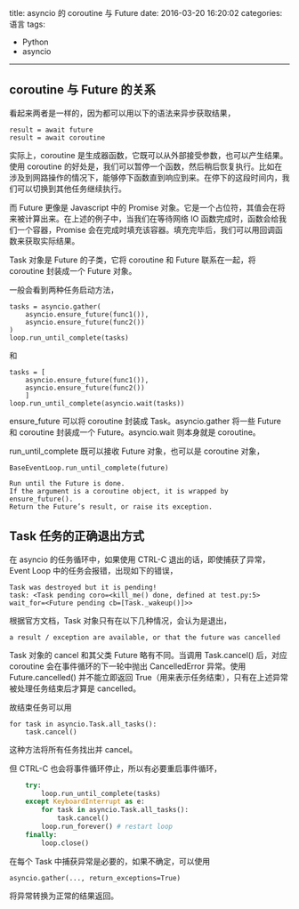 title: asyncio 的 coroutine 与 Future
date: 2016-03-20 16:20:02
categories: 语言
tags: 
- Python
- asyncio
---

## coroutine 与 Future 的关系

看起来两者是一样的，因为都可以用以下的语法来异步获取结果，

    result = await future
    result = await coroutine
    
实际上，coroutine 是生成器函数，它既可以从外部接受参数，也可以产生结果。使用 coroutine 的好处是，我们可以暂停一个函数，然后稍后恢复执行。比如在涉及到网路操作的情况下，能够停下函数直到响应到来。在停下的这段时间内，我们可以切换到其他任务继续执行。

而 Future 更像是 Javascript 中的 Promise 对象。它是一个占位符，其值会在将来被计算出来。在上述的例子中，当我们在等待网络 IO 函数完成时，函数会给我们一个容器，Promise 会在完成时填充该容器。填充完毕后，我们可以用回调函数来获取实际结果。

Task 对象是 Future 的子类，它将 coroutine 和 Future 联系在一起，将 coroutine 封装成一个 Future 对象。

一般会看到两种任务启动方法，

    tasks = asyncio.gather(
        asyncio.ensure_future(func1()),
        asyncio.ensure_future(func2())
    )
    loop.run_until_complete(tasks)

和

    tasks = [
        asyncio.ensure_future(func1()),
        asyncio.ensure_future(func2())
        ]
    loop.run_until_complete(asyncio.wait(tasks))

ensure_future 可以将 coroutine 封装成 Task。asyncio.gather 将一些 Future 和 coroutine 封装成一个 Future。asyncio.wait 则本身就是 coroutine。

run_until_complete 既可以接收 Future 对象，也可以是 coroutine 对象，

    BaseEventLoop.run_until_complete(future)

    Run until the Future is done.
    If the argument is a coroutine object, it is wrapped by ensure_future().
    Return the Future’s result, or raise its exception.


## Task 任务的正确退出方式

在 asyncio 的任务循环中，如果使用 CTRL-C 退出的话，即使捕获了异常，Event Loop 中的任务会报错，出现如下的错误，

    Task was destroyed but it is pending!
    task: <Task pending coro=<kill_me() done, defined at test.py:5> wait_for=<Future pending cb=[Task._wakeup()]>>

根据官方文档，Task 对象只有在以下几种情况，会认为是退出，

    a result / exception are available, or that the future was cancelled
    
Task 对象的 cancel 和其父类 Future 略有不同。当调用 Task.cancel() 后，对应 coroutine 会在事件循环的下一轮中抛出 CancelledError 异常。使用 Future.cancelled() 并不能立即返回 True（用来表示任务结束），只有在上述异常被处理任务结束后才算是 cancelled。

故结束任务可以用

    for task in asyncio.Task.all_tasks():
        task.cancel()
        
这种方法将所有任务找出并 cancel。

但 CTRL-C 也会将事件循环停止，所以有必要重启事件循环，

```python
    try:
        loop.run_until_complete(tasks)
    except KeyboardInterrupt as e:
        for task in asyncio.Task.all_tasks():
            task.cancel()
        loop.run_forever() # restart loop
    finally:
        loop.close()
```

在每个 Task 中捕获异常是必要的，如果不确定，可以使用

    asyncio.gather(..., return_exceptions=True)

将异常转换为正常的结果返回。

    
